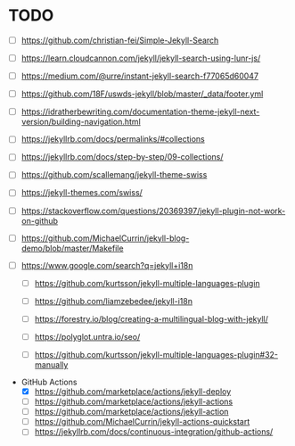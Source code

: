 # TODO

- [ ] <https://github.com/christian-fei/Simple-Jekyll-Search>
- [ ] <https://learn.cloudcannon.com/jekyll/jekyll-search-using-lunr-js/>
- [ ] <https://medium.com/@urre/instant-jekyll-search-f77065d60047>
- [ ] <https://github.com/18F/uswds-jekyll/blob/master/_data/footer.yml>
- [ ] <https://idratherbewriting.com/documentation-theme-jekyll-next-version/building-navigation.html>
- [ ] <https://jekyllrb.com/docs/permalinks/#collections>
- [ ] <https://jekyllrb.com/docs/step-by-step/09-collections/>
- [ ] <https://github.com/scallemang/jekyll-theme-swiss>
- [ ] <https://jekyll-themes.com/swiss/>
- [ ] <https://stackoverflow.com/questions/20369397/jekyll-plugin-not-work-on-github>
- [ ] <https://github.com/MichaelCurrin/jekyll-blog-demo/blob/master/Makefile>

- [ ] <https://www.google.com/search?q=jekyll+i18n>
  - [ ] <https://github.com/kurtsson/jekyll-multiple-languages-plugin>
  - [ ] <https://github.com/liamzebedee/jekyll-i18n>
  - [ ] <https://forestry.io/blog/creating-a-multilingual-blog-with-jekyll/>
  - [ ] <https://polyglot.untra.io/seo/>
  - [ ] <https://github.com/kurtsson/jekyll-multiple-languages-plugin#32-manually>


- GitHub Actions
  - [x] <https://github.com/marketplace/actions/jekyll-deploy>
  - [ ] <https://github.com/marketplace/actions/jekyll-actions>
  - [ ] <https://github.com/marketplace/actions/jekyll-action>
  - [ ] <https://github.com/MichaelCurrin/jekyll-actions-quickstart>
  - [ ] <https://jekyllrb.com/docs/continuous-integration/github-actions/>